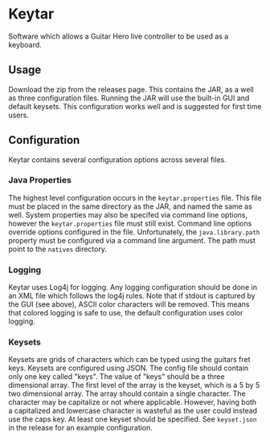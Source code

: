 # Keytar
Software which allows a Guitar Hero live controller to be used as a keyboard. 

## Usage
Download the zip from the releases page. This contains the JAR, as a well as three configuration files. Running the JAR will use the built-in GUI and default keysets. This configuration works well and is suggested for first time users. 

## Configuration
Keytar contains several configuration options across several files. 

### Java Properties
The highest level configuration occurs in the `keytar.properties` file. This file must be placed in the same directory as the JAR, and named the same as well. System properties may also be specifed via command line options, however the `keytar.properties` file must still exist. Command line options override options configured in the file. Unfortunately, the `java.library.path` property must be configured via a command line argument. The path must point to the `natives` directory.

### Logging
Keytar uses Log4j for logging. Any logging configuration should be done in an XML file which follows the log4j rules. Note that if stdout is captured by the GUI (see above), ASCII color characters will be removed. This means that colored logging is safe to use, the default configuration uses color logging.  

### Keysets
Keysets are grids of characters which can be typed using the guitars fret keys. Keysets are configured using JSON. The config file should contain only one key called "keys". The value of "keys" should be a three dimensional array. The first level of the array is the keyset, which is a 5 by 5 two dimensional array. The array should contain a single character. The character may be capitalize or not where applicable. However, having both a capitalized and lowercase character is wasteful as the user could instead use the caps key. At least one keyset should be specified. See `keyset.json` in the release for an example configuration.